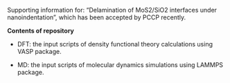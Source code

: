Supporting information for: “Delamination of MoS2/SiO2 interfaces under nanoindentation”, which has been accepted by PCCP recently.

**Contents of repository**

- DFT: the input scripts of density functional theory calculations using VASP package.

- MD: the input scripts of molecular dynamics simulations using LAMMPS package.